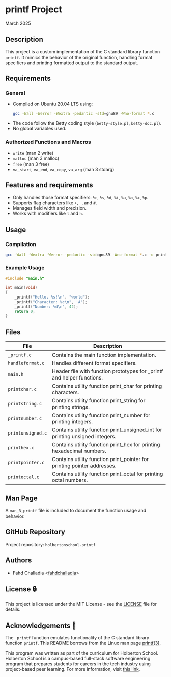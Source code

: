 # printf Project 

March 2025

## Description
This project is a custom implementation of the C standard library function `printf`. It mimics the behavior of the original function, handling format specifiers and printing formatted output to the standard output.

## Requirements
### General
- Compiled on Ubuntu 20.04 LTS using:
  ```sh
  gcc -Wall -Werror -Wextra -pedantic -std=gnu89 -Wno-format *.c
  ```
- The code follow the Betty coding style (`betty-style.pl`, `betty-doc.pl`).
- No global variables used.

### Authorized Functions and Macros
- `write` (man 2 write)
- `malloc` (man 3 malloc)
- `free` (man 3 free)
- `va_start`, `va_end`, `va_copy`, `va_arg` (man 3 stdarg)

## Features and requirements
- Only handles those format specifiers: `%c`, `%s`, `%d`, `%i`, `%u`, `%o`, `%x`, `%p`.
- Supports flag characters like `+`, ` `, and `#`.
- Manages field width and precision.
- Works with modifiers like `l` and `h`.

## Usage
### Compilation
```sh
gcc -Wall -Wextra -Werror -pedantic -std=gnu89 -Wno-format *.c -o printf
```

### Example Usage
```c
#include "main.h"

int main(void)
{
    _printf("Hello, %s!\n", "world");
    _printf("Character: %c\n", 'A');
    _printf("Number: %d\n", 42);
    return 0;
}
```


## Files
| File         | Description |
|-------------|------------|
| `_printf.c` | Contains the main function implementation. |
| `handleformat.c` | Handles different format specifiers. |
| `main.h` | Header file with function prototypes for _printf and helper functions. |
| `printchar.c` | Contains utility function print_char for printing characters.|
| `printstring.c` | Contains utility function print_string for printing strings. |
| `printnumber.c` | Contains utility function print_number for printing integers. |
| `printunsigned.c` | 	Contains utility function print_unsigned_int for printing unsigned integers. |
| `printhex.c` | Contains utility function print_hex for printing hexadecimal numbers. |
| `printpointer.c` | 	Contains utility function print_pointer for printing pointer addresses. |
| `printoctal.c` | Contains utility function print_octal for printing octal numbers. |


## Man Page
A `man_3_printf` file is included to document the function usage and behavior.

## GitHub Repository
Project repository: `holbertonschool-printf`

## Authors
- Fahd Challadia <[fahdchalladia](https://github.com/fahdchalladia)>

## License :lock:

This project is licensed under the MIT License - see the [LICENSE](./LICENSE) file for details.

## Acknowledgements :pray:

The `_printf` function emulates functionality of the C standard library
function `printf`. This README borrows from the Linux man page
[printf(3)](https://linux.die.net/man/3/printf).

This program was written as part of the curriculum for Holberton School.
Holberton School is a campus-based full-stack software engineering program
that prepares students for careers in the tech industry using project-based
peer learning. For more information, visit [this link](https://www.holbertonschool.com/).
